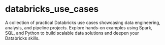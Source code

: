 # databricks_use_cases
A collection of practical Databricks use cases showcasing data engineering, analysis, and pipeline projects. Explore hands-on examples using Spark, SQL, and Python to build scalable data solutions and deepen your Databricks skills.
